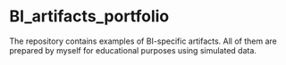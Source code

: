 # BI_artifacts_portfolio
The repository contains examples of BI-specific artifacts. All of them are prepared by myself for educational purposes using simulated data.
